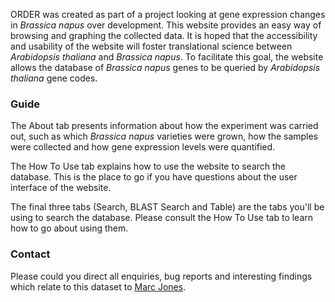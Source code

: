 ORDER was created as part of a project looking at gene expression changes in *Brassica napus* over development.
This website provides an easy way of browsing and graphing the collected data.
It is hoped that the accessibility and usability of the website will foster translational science between *Arabidopsis thaliana* and *Brassica napus*.
To facilitate this goal, the website allows the database of *Brassica napus* genes to be queried by *Arabidopsis thaliana* gene codes.

### Guide

The About tab presents information about how the experiment was carried out, such as which *Brassica napus* varieties were grown, how the samples were collected and how gene expression levels were quantified.

The How To Use tab explains how to use the website to search the database.
This is the place to go if you have questions about the user interface of the website.

The final three tabs (Search, BLAST Search and Table) are the tabs you'll be using to search the database.
Please consult the How To Use tab to learn how to go about using them.

### Contact

Please could you direct all enquiries, bug reports and interesting findings which relate to this dataset to [Marc Jones](mailto:marc.jones@jic.ac.uk).
